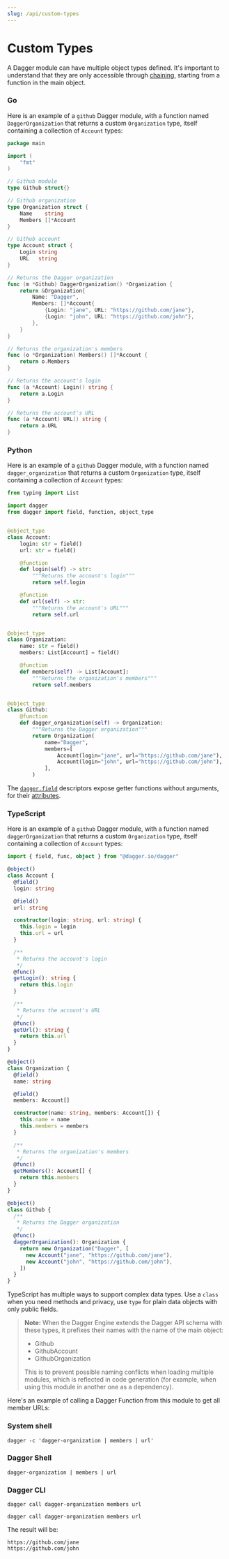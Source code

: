 ```yaml
---
slug: /api/custom-types
---
```


# Custom Types

A Dagger module can have multiple object types defined. It's important to understand that they are only accessible through [chaining](./index.md#chaining), starting from a function in the main object.

### Go

Here is an example of a `github` Dagger module, with a function named `DaggerOrganization`
that returns a custom `Organization` type, itself containing a collection of
`Account` types:

```go
package main

import (
	"fmt"
)

// Github module
type Github struct{}

// Github organization
type Organization struct {
	Name    string
	Members []*Account
}

// Github account
type Account struct {
	Login string
	URL   string
}

// Returns the Dagger organization
func (m *Github) DaggerOrganization() *Organization {
	return &Organization{
		Name: "Dagger",
		Members: []*Account{
			{Login: "jane", URL: "https://github.com/jane"},
			{Login: "john", URL: "https://github.com/john"},
		},
	}
}

// Returns the organization's members
func (o *Organization) Members() []*Account {
	return o.Members
}

// Returns the account's login
func (a *Account) Login() string {
	return a.Login
}

// Returns the account's URL
func (a *Account) URL() string {
	return a.URL
}

```

### Python

Here is an example of a `github` Dagger module, with a function named `dagger_organization`
that returns a custom `Organization` type, itself containing a collection of
`Account` types:

```python
from typing import List

import dagger
from dagger import field, function, object_type


@object_type
class Account:
    login: str = field()
    url: str = field()

    @function
    def login(self) -> str:
        """Returns the account's login"""
        return self.login

    @function
    def url(self) -> str:
        """Returns the account's URL"""
        return self.url


@object_type
class Organization:
    name: str = field()
    members: List[Account] = field()

    @function
    def members(self) -> List[Account]:
        """Returns the organization's members"""
        return self.members


@object_type
class Github:
    @function
    def dagger_organization(self) -> Organization:
        """Returns the Dagger organization"""
        return Organization(
            name="Dagger",
            members=[
                Account(login="jane", url="https://github.com/jane"),
                Account(login="john", url="https://github.com/john"),
            ],
        )

```

The [`dagger.field`](https://dagger-io.readthedocs.io/en/latest/module.html#dagger.field) descriptors expose getter functions without arguments, for their [attributes](./state.md).

### TypeScript

Here is an example of a `github` Dagger module, with a function named `daggerOrganization`
that returns a custom `Organization` type, itself containing a collection of
`Account` types:

```typescript
import { field, func, object } from "@dagger.io/dagger"

@object()
class Account {
  @field()
  login: string

  @field()
  url: string

  constructor(login: string, url: string) {
    this.login = login
    this.url = url
  }

  /**
   * Returns the account's login
   */
  @func()
  getLogin(): string {
    return this.login
  }

  /**
   * Returns the account's URL
   */
  @func()
  getUrl(): string {
    return this.url
  }
}

@object()
class Organization {
  @field()
  name: string

  @field()
  members: Account[]

  constructor(name: string, members: Account[]) {
    this.name = name
    this.members = members
  }

  /**
   * Returns the organization's members
   */
  @func()
  getMembers(): Account[] {
    return this.members
  }
}

@object()
class Github {
  /**
   * Returns the Dagger organization
   */
  @func()
  daggerOrganization(): Organization {
    return new Organization("Dagger", [
      new Account("jane", "https://github.com/jane"),
      new Account("john", "https://github.com/john"),
    ])
  }
}

```

TypeScript has multiple ways to support complex data types. Use a `class` when you need methods and privacy, use `type` for plain data objects with only public fields.

> **Note:**
> When the Dagger Engine extends the Dagger API schema with these types, it prefixes
> their names with the name of the main object:
> - Github
> - GithubAccount
> - GithubOrganization
> 
> This is to prevent possible naming conflicts when loading multiple modules,
> which is reflected in code generation (for example, when using this module in
> another one as a dependency).

Here's an example of calling a Dagger Function from this module to get all member URLs:

### System shell
```shell
dagger -c 'dagger-organization | members | url'
```

### Dagger Shell
```shell title="First type 'dagger' for interactive mode."
dagger-organization | members | url
```

### Dagger CLI
```shell
dagger call dagger-organization members url
```


```shell
dagger call dagger-organization members url
```

The result will be:

```
https://github.com/jane
https://github.com/john